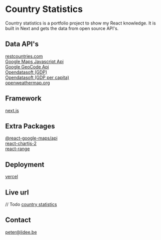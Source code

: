 # Country Statistics

Country statistics is a portfolio project to show my React knowledge. It is built in Next and gets the data from open source API's.

## Data API's

[restcountries.com](https://restcountries.com/)  
[Google Maps Javascript Api](https://developers.google.com/maps/documentation/javascript/tutorial)  
[Google GeoCode Api](https://developers.google.com/maps/documentation/geocoding/overview)  
[Opendatasoft (GDP)](https://data.opendatasoft.com/explore/dataset/gdp-from-1960-to-2017%40euler-hermes/information/?disjunctive.country_name)  
[Opendatasoft (GDP per capita)](https://data.opendatasoft.com/explore/dataset/gdp-1960-2017%40euler-hermes/information/?disjunctive.country_name)   
[openweathermap.org](https://openweathermap.org/current)

## Framework

[next.js](https://nextjs.org/)

## Extra Packages

[@react-google-maps/api](https://www.npmjs.com/package/@react-google-maps/api)   
[react-chartjs-2](https://www.npmjs.com/package/react-chartjs-2)   
[react-range](https://www.npmjs.com/package/react-range)   

## Deployment

[vercel](https://vercel.com/home)

## Live url

// Todo
[country statistics]()

## Contact

<peter@lidee.be>